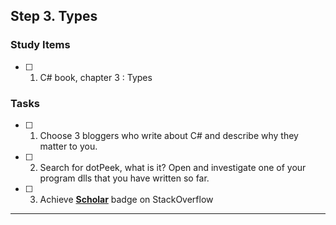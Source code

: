 ## Step 3. Types

### Study Items  <!-- omit in toc -->
- [ ] 1. C# book, chapter 3 : Types

### Tasks  <!-- omit in toc -->
- [ ] 1. Choose 3 bloggers who write about C# and describe why they matter to you.
- [ ] 2. Search for dotPeek, what is it? Open and investigate one of your program dlls that you have written so far.
- [ ] 3. Achieve [**Scholar**](https://stackoverflow.com/help/badges/10/scholar) badge on StackOverflow

<hr/>
